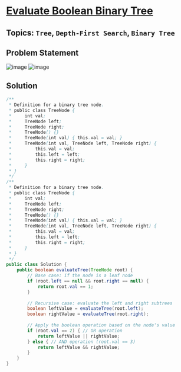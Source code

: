 # [Evaluate Boolean Binary Tree](https://leetcode.com/problems/evaluate-boolean-binary-tree/description/?envType=daily-question&envId=2024-05-16)
## Topics: `Tree`, `Depth-First Search`, `Binary Tree`
## Problem Statement
![image](https://github.com/SiddhantKumarMaurya/LeetCode_Questions/assets/107787014/be0cdeef-92b6-48e8-b9e5-85be45ba6726)
![image](https://github.com/SiddhantKumarMaurya/LeetCode_Questions/assets/107787014/6989108b-e6f0-4b3c-9e25-d73417179fca)
## Solution
```java
/**
 * Definition for a binary tree node.
 * public class TreeNode {
 *     int val;
 *     TreeNode left;
 *     TreeNode right;
 *     TreeNode() {}
 *     TreeNode(int val) { this.val = val; }
 *     TreeNode(int val, TreeNode left, TreeNode right) {
 *         this.val = val;
 *         this.left = left;
 *         this.right = right;
 *     }
 * }
 */
/**
 * Definition for a binary tree node.
 * public class TreeNode {
 *     int val;
 *     TreeNode left;
 *     TreeNode right;
 *     TreeNode() {}
 *     TreeNode(int val) { this.val = val; }
 *     TreeNode(int val, TreeNode left, TreeNode right) {
 *         this.val = val;
 *         this.left = left;
 *         this.right = right;
 *     }
 * }
 */
public class Solution {
    public boolean evaluateTree(TreeNode root) {
        // Base case: if the node is a leaf node
        if (root.left == null && root.right == null) {
            return root.val == 1;
        }
        
        // Recursive case: evaluate the left and right subtrees
        boolean leftValue = evaluateTree(root.left);
        boolean rightValue = evaluateTree(root.right);
        
        // Apply the boolean operation based on the node's value
        if (root.val == 2) { // OR operation
            return leftValue || rightValue;
        } else { // AND operation (root.val == 3)
            return leftValue && rightValue;
        }
    }
}
```
